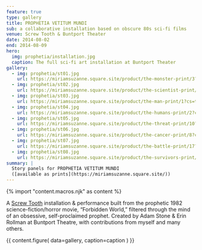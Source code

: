 ```yaml
---
feature: true
type: gallery
title: PROPHETIA VETITUM MUNDI
sub: a collaborative installation based on obscure 80s sci-fi films
venue: Screw Tooth & Buntport Theater
date: 2014-08-02
end: 2014-08-09
hero:
  img: prophetia/installation.jpg
  caption: The full sci-fi art installation at Buntport Theater
gallery:
  - img: prophetia/st01.jpg
    url: https://miriamsuzanne.square.site/product/the-monster-print/3?cs=true&cst=custom
  - img: prophetia/st02.jpg
    url: https://miriamsuzanne.square.site/product/the-scientist-print/11?cs=true&cst=custom
  - img: prophetia/st03.jpg
    url: https://miriamsuzanne.square.site/product/the-man-print/1?cs=true&cst=custom
  - img: prophetia/st04.jpg
    url: https://miriamsuzanne.square.site/product/the-humans-print/2?cs=true&cst=custom
  - img: prophetia/st05.jpg
    url: https://miriamsuzanne.square.site/product/the-threat-print/10?cs=true&cst=custom
  - img: prophetia/st06.jpg
    url: https://miriamsuzanne.square.site/product/the-cancer-print/8?cs=true&cst=custom
  - img: prophetia/st07.jpg
    url: https://miriamsuzanne.square.site/product/the-battle-print/17?cs=true&cst=custom
  - img: prophetia/st08.jpg
    url: https://miriamsuzanne.square.site/product/the-survivors-print/18?cs=true&cst=custom
summary: |
  Story panels for PROPHETIA VETITUM MUNDI
  ([available as prints](https://miriamsuzanne.square.site/))
---
```

{% import "content.macros.njk" as content %}

A [Screw Tooth](https://www.screwtooth.com) installation & performance
built from the prophetic 1982 science-fiction/horror movie, “Forbidden
World,” filtered through the mind of an obsessive, self-proclaimed
prophet. Created by Adam Stone & Erin Rollman at Buntport Theatre, with
contributions from myself and many others.

{{ content.figure(
  data=gallery,
  caption=caption
) }}

